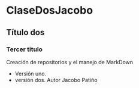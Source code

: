 # ClaseDosJacobo
## Título dos
### Tercer titulo

Creación de repositorios y el manejo de MarkDown
- Versión uno.
- versión dos.
Autor Jacobo Patiño
